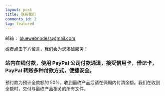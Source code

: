 ```yaml
---
layout: post
title: 联系我们
comments_id: 2
tag: featured
---
```


邮箱： [bluewebnodes@gmail.com](mailto:bluewebnodes@gmail.com)

或者点击下方留言，我们会为您竭诚服务！

### 站内在线付款，使用 PayPal 公司付款通道，接受信用卡，借记卡，PayPal 转账多种付款方式，便捷安全。

预付款为预计全款额的 50%。收到最终产品后请在俩周内付清余额。我们在收到全额时，交付与最终产品相关的所有文件。
